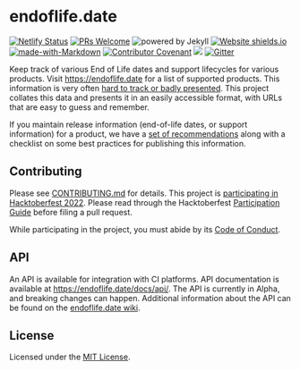 # endoflife.date

[![Netlify Status](https://api.netlify.com/api/v1/badges/92f7a2a9-3cca-4916-a75e-f9db4ec39d48/deploy-status)](https://app.netlify.com/sites/endoflife-date/deploys) [![PRs Welcome](https://img.shields.io/badge/PRs-welcome-brightgreen.svg)](https://opensource.guide/how-to-contribute/#opening-a-pull-request) ![powered by Jekyll](https://img.shields.io/badge/powered_by-Jekyll-blue.svg) [![Website shields.io](https://img.shields.io/website-up-down-green-red/https/endoflife.date.svg)](https://endoflife.date/) [![made-with-Markdown](https://img.shields.io/badge/Made%20with-Markdown-1f425f.svg)](http://commonmark.org) [![Contributor Covenant](https://img.shields.io/badge/Contributor%20Covenant-2.0-4baaaa.svg)](CODE-OF-CONDUCT.md) [![](https://img.shields.io/badge/Hacktoberfest-Welcome-green)][hacktoberfest] [![Gitter](https://badges.gitter.im/endoflife-date/community.svg)](https://gitter.im/endoflife-date/community)

Keep track of various End of Life dates and support lifecycles for various products. Visit <https://endoflife.date> for a list of supported products. This information is very often [hard to track or badly presented](https://twitter.com/captn3m0/status/1110504412064239617). This project collates this data and presents it in an easily accessible format, with URLs that are easy to guess and remember.

If you maintain release information (end-of-life dates, or support information) for a product, we have a [set of recommendations](https://endoflife.date/recommendations) along with a checklist on some best practices for publishing this information.

## Contributing

Please see [CONTRIBUTING.md](CONTRIBUTING.md) for details. This project is [participating in Hacktoberfest 2022][hacktoberfest]. Please read through the Hacktoberfest [Participation Guide][hack-participate] before filing a pull request.

While participating in the project, you must abide by its [Code of Conduct](CODE-OF-CONDUCT.md).

## API

An API is available for integration with CI platforms. API documentation is available at https://endoflife.date/docs/api/. The API is currently in Alpha, and breaking changes can happen. Additional information about the API can be found on the [endoflife.date wiki](https://github.com/endoflife-date/endoflife.date/wiki/API-Documentation).

## License

Licensed under the [MIT License](LICENSE).

[hacktoberfest]: https://github.com/endoflife-date/endoflife.date/issues/408
[hack-participate]: https://hacktoberfest.com/participation/
